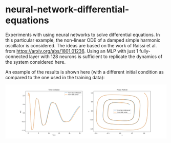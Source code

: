 # neural-network-differential-equations
Experiments with using neural networks to solve differential equations. In this particular example, the non-linear ODE of a damped simple harmonic oscillator is considered. The ideas are based on the work of Raissi et al. from https://arxiv.org/abs/1801.01236. Using an MLP with just 1 fully-connected layer with 128 neurons is sufficient to replicate the dynamics of the system considered here.

An example of the results is shown here (with a different initial condition as compared to the one used in the training data):

![Case with initial condition (1,1)](comparison.png)
